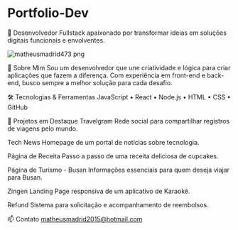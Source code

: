 # Portfolio-Dev

🎯 Desenvolvedor Fullstack apaixonado por transformar ideias em soluções digitais funcionais e envolventes.

![matheusmadrid473 png](https://github.com/user-attachments/assets/9cc5b707-fb2b-440b-8710-07ae988614af)

🧠 Sobre Mim
Sou um desenvolvedor que une criatividade e lógica para criar aplicações que fazem a diferença. Com experiência em front-end e back-end, busco sempre a melhor solução para cada desafio.

🛠️ Tecnologias & Ferramentas
JavaScript • React • Node.js • HTML • CSS • GitHub

🌟 Projetos em Destaque
  Travelgram
  Rede social para compartilhar registros de viagens pelo mundo.

  Tech News
  Homepage de um portal de notícias sobre tecnologia.
  
  Página de Receita
  Passo a passo de uma receita deliciosa de cupcakes.
  
  Página de Turismo - Busan
  Informações essenciais para quem deseja viajar para Busan.
  
  Zingen
  Landing Page responsiva de um aplicativo de Karaokê.
  
  Refund
  Sistema para solicitação e acompanhamento de reembolsos.

📫 Contato
matheusmadrid2015@hotmail.com

